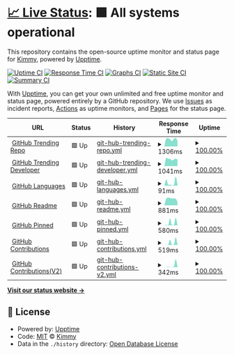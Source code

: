 # [📈 Live Status](https://uptime.upcwangying.com): <!--live status--> **🟩 All systems operational**

This repository contains the open-source uptime monitor and status page for [Kimmy](https://uptime.upcwangying.com), powered by [Upptime](https://github.com/upptime/upptime).

[![Uptime CI](https://github.com/realkimmy/uptime/workflows/Uptime%20CI/badge.svg)](https://github.com/realkimmy/uptime/actions?query=workflow%3A%22Uptime+CI%22)
[![Response Time CI](https://github.com/realkimmy/uptime/workflows/Response%20Time%20CI/badge.svg)](https://github.com/realkimmy/uptime/actions?query=workflow%3A%22Response+Time+CI%22)
[![Graphs CI](https://github.com/realkimmy/uptime/workflows/Graphs%20CI/badge.svg)](https://github.com/realkimmy/uptime/actions?query=workflow%3A%22Graphs+CI%22)
[![Static Site CI](https://github.com/realkimmy/uptime/workflows/Static%20Site%20CI/badge.svg)](https://github.com/realkimmy/uptime/actions?query=workflow%3A%22Static+Site+CI%22)
[![Summary CI](https://github.com/realkimmy/uptime/workflows/Summary%20CI/badge.svg)](https://github.com/realkimmy/uptime/actions?query=workflow%3A%22Summary+CI%22)

With [Upptime](https://upptime.js.org), you can get your own unlimited and free uptime monitor and status page, powered entirely by a GitHub repository. We use [Issues](https://github.com/realkimmy/uptime/issues) as incident reports, [Actions](https://github.com/realkimmy/uptime/actions) as uptime monitors, and [Pages](https://uptime.upcwangying.com) for the status page.

<!--start: status pages-->
<!-- This summary is generated by Upptime (https://github.com/upptime/upptime) -->
<!-- Do not edit this manually, your changes will be overwritten -->
<!-- prettier-ignore -->
| URL | Status | History | Response Time | Uptime |
| --- | ------ | ------- | ------------- | ------ |
| <img alt="" src="https://favicons.githubusercontent.com/api.gitterapp.com" height="13"> [GitHub Trending Repo](https://api.gitterapp.com/repositories) | 🟩 Up | [git-hub-trending-repo.yml](https://github.com/realkimmy/uptime/commits/HEAD/history/git-hub-trending-repo.yml) | <details><summary><img alt="Response time graph" src="./graphs/git-hub-trending-repo/response-time-week.png" height="20"> 1306ms</summary><br><a href="https://uptime.upcwangying.com/history/git-hub-trending-repo"><img alt="Response time 1343" src="https://img.shields.io/endpoint?url=https%3A%2F%2Fraw.githubusercontent.com%2Frealkimmy%2Fuptime%2FHEAD%2Fapi%2Fgit-hub-trending-repo%2Fresponse-time.json"></a><br><a href="https://uptime.upcwangying.com/history/git-hub-trending-repo"><img alt="24-hour response time 1486" src="https://img.shields.io/endpoint?url=https%3A%2F%2Fraw.githubusercontent.com%2Frealkimmy%2Fuptime%2FHEAD%2Fapi%2Fgit-hub-trending-repo%2Fresponse-time-day.json"></a><br><a href="https://uptime.upcwangying.com/history/git-hub-trending-repo"><img alt="7-day response time 1306" src="https://img.shields.io/endpoint?url=https%3A%2F%2Fraw.githubusercontent.com%2Frealkimmy%2Fuptime%2FHEAD%2Fapi%2Fgit-hub-trending-repo%2Fresponse-time-week.json"></a><br><a href="https://uptime.upcwangying.com/history/git-hub-trending-repo"><img alt="30-day response time 1343" src="https://img.shields.io/endpoint?url=https%3A%2F%2Fraw.githubusercontent.com%2Frealkimmy%2Fuptime%2FHEAD%2Fapi%2Fgit-hub-trending-repo%2Fresponse-time-month.json"></a><br><a href="https://uptime.upcwangying.com/history/git-hub-trending-repo"><img alt="1-year response time 1343" src="https://img.shields.io/endpoint?url=https%3A%2F%2Fraw.githubusercontent.com%2Frealkimmy%2Fuptime%2FHEAD%2Fapi%2Fgit-hub-trending-repo%2Fresponse-time-year.json"></a></details> | <details><summary><a href="https://uptime.upcwangying.com/history/git-hub-trending-repo">100.00%</a></summary><a href="https://uptime.upcwangying.com/history/git-hub-trending-repo"><img alt="All-time uptime 100.00%" src="https://img.shields.io/endpoint?url=https%3A%2F%2Fraw.githubusercontent.com%2Frealkimmy%2Fuptime%2FHEAD%2Fapi%2Fgit-hub-trending-repo%2Fuptime.json"></a><br><a href="https://uptime.upcwangying.com/history/git-hub-trending-repo"><img alt="24-hour uptime 100.00%" src="https://img.shields.io/endpoint?url=https%3A%2F%2Fraw.githubusercontent.com%2Frealkimmy%2Fuptime%2FHEAD%2Fapi%2Fgit-hub-trending-repo%2Fuptime-day.json"></a><br><a href="https://uptime.upcwangying.com/history/git-hub-trending-repo"><img alt="7-day uptime 100.00%" src="https://img.shields.io/endpoint?url=https%3A%2F%2Fraw.githubusercontent.com%2Frealkimmy%2Fuptime%2FHEAD%2Fapi%2Fgit-hub-trending-repo%2Fuptime-week.json"></a><br><a href="https://uptime.upcwangying.com/history/git-hub-trending-repo"><img alt="30-day uptime 100.00%" src="https://img.shields.io/endpoint?url=https%3A%2F%2Fraw.githubusercontent.com%2Frealkimmy%2Fuptime%2FHEAD%2Fapi%2Fgit-hub-trending-repo%2Fuptime-month.json"></a><br><a href="https://uptime.upcwangying.com/history/git-hub-trending-repo"><img alt="1-year uptime 100.00%" src="https://img.shields.io/endpoint?url=https%3A%2F%2Fraw.githubusercontent.com%2Frealkimmy%2Fuptime%2FHEAD%2Fapi%2Fgit-hub-trending-repo%2Fuptime-year.json"></a></details>
| <img alt="" src="https://favicons.githubusercontent.com/api.gitterapp.com" height="13"> [GitHub Trending Developer](https://api.gitterapp.com/developers) | 🟩 Up | [git-hub-trending-developer.yml](https://github.com/realkimmy/uptime/commits/HEAD/history/git-hub-trending-developer.yml) | <details><summary><img alt="Response time graph" src="./graphs/git-hub-trending-developer/response-time-week.png" height="20"> 1041ms</summary><br><a href="https://uptime.upcwangying.com/history/git-hub-trending-developer"><img alt="Response time 1181" src="https://img.shields.io/endpoint?url=https%3A%2F%2Fraw.githubusercontent.com%2Frealkimmy%2Fuptime%2FHEAD%2Fapi%2Fgit-hub-trending-developer%2Fresponse-time.json"></a><br><a href="https://uptime.upcwangying.com/history/git-hub-trending-developer"><img alt="24-hour response time 915" src="https://img.shields.io/endpoint?url=https%3A%2F%2Fraw.githubusercontent.com%2Frealkimmy%2Fuptime%2FHEAD%2Fapi%2Fgit-hub-trending-developer%2Fresponse-time-day.json"></a><br><a href="https://uptime.upcwangying.com/history/git-hub-trending-developer"><img alt="7-day response time 1041" src="https://img.shields.io/endpoint?url=https%3A%2F%2Fraw.githubusercontent.com%2Frealkimmy%2Fuptime%2FHEAD%2Fapi%2Fgit-hub-trending-developer%2Fresponse-time-week.json"></a><br><a href="https://uptime.upcwangying.com/history/git-hub-trending-developer"><img alt="30-day response time 1181" src="https://img.shields.io/endpoint?url=https%3A%2F%2Fraw.githubusercontent.com%2Frealkimmy%2Fuptime%2FHEAD%2Fapi%2Fgit-hub-trending-developer%2Fresponse-time-month.json"></a><br><a href="https://uptime.upcwangying.com/history/git-hub-trending-developer"><img alt="1-year response time 1181" src="https://img.shields.io/endpoint?url=https%3A%2F%2Fraw.githubusercontent.com%2Frealkimmy%2Fuptime%2FHEAD%2Fapi%2Fgit-hub-trending-developer%2Fresponse-time-year.json"></a></details> | <details><summary><a href="https://uptime.upcwangying.com/history/git-hub-trending-developer">100.00%</a></summary><a href="https://uptime.upcwangying.com/history/git-hub-trending-developer"><img alt="All-time uptime 100.00%" src="https://img.shields.io/endpoint?url=https%3A%2F%2Fraw.githubusercontent.com%2Frealkimmy%2Fuptime%2FHEAD%2Fapi%2Fgit-hub-trending-developer%2Fuptime.json"></a><br><a href="https://uptime.upcwangying.com/history/git-hub-trending-developer"><img alt="24-hour uptime 100.00%" src="https://img.shields.io/endpoint?url=https%3A%2F%2Fraw.githubusercontent.com%2Frealkimmy%2Fuptime%2FHEAD%2Fapi%2Fgit-hub-trending-developer%2Fuptime-day.json"></a><br><a href="https://uptime.upcwangying.com/history/git-hub-trending-developer"><img alt="7-day uptime 100.00%" src="https://img.shields.io/endpoint?url=https%3A%2F%2Fraw.githubusercontent.com%2Frealkimmy%2Fuptime%2FHEAD%2Fapi%2Fgit-hub-trending-developer%2Fuptime-week.json"></a><br><a href="https://uptime.upcwangying.com/history/git-hub-trending-developer"><img alt="30-day uptime 100.00%" src="https://img.shields.io/endpoint?url=https%3A%2F%2Fraw.githubusercontent.com%2Frealkimmy%2Fuptime%2FHEAD%2Fapi%2Fgit-hub-trending-developer%2Fuptime-month.json"></a><br><a href="https://uptime.upcwangying.com/history/git-hub-trending-developer"><img alt="1-year uptime 100.00%" src="https://img.shields.io/endpoint?url=https%3A%2F%2Fraw.githubusercontent.com%2Frealkimmy%2Fuptime%2FHEAD%2Fapi%2Fgit-hub-trending-developer%2Fuptime-year.json"></a></details>
| <img alt="" src="https://favicons.githubusercontent.com/api.gitterapp.com" height="13"> [GitHub Languages](https://api.gitterapp.com/languages) | 🟩 Up | [git-hub-languages.yml](https://github.com/realkimmy/uptime/commits/HEAD/history/git-hub-languages.yml) | <details><summary><img alt="Response time graph" src="./graphs/git-hub-languages/response-time-week.png" height="20"> 91ms</summary><br><a href="https://uptime.upcwangying.com/history/git-hub-languages"><img alt="Response time 145" src="https://img.shields.io/endpoint?url=https%3A%2F%2Fraw.githubusercontent.com%2Frealkimmy%2Fuptime%2FHEAD%2Fapi%2Fgit-hub-languages%2Fresponse-time.json"></a><br><a href="https://uptime.upcwangying.com/history/git-hub-languages"><img alt="24-hour response time 13" src="https://img.shields.io/endpoint?url=https%3A%2F%2Fraw.githubusercontent.com%2Frealkimmy%2Fuptime%2FHEAD%2Fapi%2Fgit-hub-languages%2Fresponse-time-day.json"></a><br><a href="https://uptime.upcwangying.com/history/git-hub-languages"><img alt="7-day response time 91" src="https://img.shields.io/endpoint?url=https%3A%2F%2Fraw.githubusercontent.com%2Frealkimmy%2Fuptime%2FHEAD%2Fapi%2Fgit-hub-languages%2Fresponse-time-week.json"></a><br><a href="https://uptime.upcwangying.com/history/git-hub-languages"><img alt="30-day response time 145" src="https://img.shields.io/endpoint?url=https%3A%2F%2Fraw.githubusercontent.com%2Frealkimmy%2Fuptime%2FHEAD%2Fapi%2Fgit-hub-languages%2Fresponse-time-month.json"></a><br><a href="https://uptime.upcwangying.com/history/git-hub-languages"><img alt="1-year response time 145" src="https://img.shields.io/endpoint?url=https%3A%2F%2Fraw.githubusercontent.com%2Frealkimmy%2Fuptime%2FHEAD%2Fapi%2Fgit-hub-languages%2Fresponse-time-year.json"></a></details> | <details><summary><a href="https://uptime.upcwangying.com/history/git-hub-languages">100.00%</a></summary><a href="https://uptime.upcwangying.com/history/git-hub-languages"><img alt="All-time uptime 100.00%" src="https://img.shields.io/endpoint?url=https%3A%2F%2Fraw.githubusercontent.com%2Frealkimmy%2Fuptime%2FHEAD%2Fapi%2Fgit-hub-languages%2Fuptime.json"></a><br><a href="https://uptime.upcwangying.com/history/git-hub-languages"><img alt="24-hour uptime 100.00%" src="https://img.shields.io/endpoint?url=https%3A%2F%2Fraw.githubusercontent.com%2Frealkimmy%2Fuptime%2FHEAD%2Fapi%2Fgit-hub-languages%2Fuptime-day.json"></a><br><a href="https://uptime.upcwangying.com/history/git-hub-languages"><img alt="7-day uptime 100.00%" src="https://img.shields.io/endpoint?url=https%3A%2F%2Fraw.githubusercontent.com%2Frealkimmy%2Fuptime%2FHEAD%2Fapi%2Fgit-hub-languages%2Fuptime-week.json"></a><br><a href="https://uptime.upcwangying.com/history/git-hub-languages"><img alt="30-day uptime 100.00%" src="https://img.shields.io/endpoint?url=https%3A%2F%2Fraw.githubusercontent.com%2Frealkimmy%2Fuptime%2FHEAD%2Fapi%2Fgit-hub-languages%2Fuptime-month.json"></a><br><a href="https://uptime.upcwangying.com/history/git-hub-languages"><img alt="1-year uptime 100.00%" src="https://img.shields.io/endpoint?url=https%3A%2F%2Fraw.githubusercontent.com%2Frealkimmy%2Fuptime%2FHEAD%2Fapi%2Fgit-hub-languages%2Fuptime-year.json"></a></details>
| <img alt="" src="https://favicons.githubusercontent.com/github.gitterapp.com" height="13"> [GitHub Readme](https://github.gitterapp.com/api/readme?owner=realkimmy&repo=realkimmy) | 🟩 Up | [git-hub-readme.yml](https://github.com/realkimmy/uptime/commits/HEAD/history/git-hub-readme.yml) | <details><summary><img alt="Response time graph" src="./graphs/git-hub-readme/response-time-week.png" height="20"> 881ms</summary><br><a href="https://uptime.upcwangying.com/history/git-hub-readme"><img alt="Response time 931" src="https://img.shields.io/endpoint?url=https%3A%2F%2Fraw.githubusercontent.com%2Frealkimmy%2Fuptime%2FHEAD%2Fapi%2Fgit-hub-readme%2Fresponse-time.json"></a><br><a href="https://uptime.upcwangying.com/history/git-hub-readme"><img alt="24-hour response time 930" src="https://img.shields.io/endpoint?url=https%3A%2F%2Fraw.githubusercontent.com%2Frealkimmy%2Fuptime%2FHEAD%2Fapi%2Fgit-hub-readme%2Fresponse-time-day.json"></a><br><a href="https://uptime.upcwangying.com/history/git-hub-readme"><img alt="7-day response time 881" src="https://img.shields.io/endpoint?url=https%3A%2F%2Fraw.githubusercontent.com%2Frealkimmy%2Fuptime%2FHEAD%2Fapi%2Fgit-hub-readme%2Fresponse-time-week.json"></a><br><a href="https://uptime.upcwangying.com/history/git-hub-readme"><img alt="30-day response time 931" src="https://img.shields.io/endpoint?url=https%3A%2F%2Fraw.githubusercontent.com%2Frealkimmy%2Fuptime%2FHEAD%2Fapi%2Fgit-hub-readme%2Fresponse-time-month.json"></a><br><a href="https://uptime.upcwangying.com/history/git-hub-readme"><img alt="1-year response time 931" src="https://img.shields.io/endpoint?url=https%3A%2F%2Fraw.githubusercontent.com%2Frealkimmy%2Fuptime%2FHEAD%2Fapi%2Fgit-hub-readme%2Fresponse-time-year.json"></a></details> | <details><summary><a href="https://uptime.upcwangying.com/history/git-hub-readme">100.00%</a></summary><a href="https://uptime.upcwangying.com/history/git-hub-readme"><img alt="All-time uptime 100.00%" src="https://img.shields.io/endpoint?url=https%3A%2F%2Fraw.githubusercontent.com%2Frealkimmy%2Fuptime%2FHEAD%2Fapi%2Fgit-hub-readme%2Fuptime.json"></a><br><a href="https://uptime.upcwangying.com/history/git-hub-readme"><img alt="24-hour uptime 100.00%" src="https://img.shields.io/endpoint?url=https%3A%2F%2Fraw.githubusercontent.com%2Frealkimmy%2Fuptime%2FHEAD%2Fapi%2Fgit-hub-readme%2Fuptime-day.json"></a><br><a href="https://uptime.upcwangying.com/history/git-hub-readme"><img alt="7-day uptime 100.00%" src="https://img.shields.io/endpoint?url=https%3A%2F%2Fraw.githubusercontent.com%2Frealkimmy%2Fuptime%2FHEAD%2Fapi%2Fgit-hub-readme%2Fuptime-week.json"></a><br><a href="https://uptime.upcwangying.com/history/git-hub-readme"><img alt="30-day uptime 100.00%" src="https://img.shields.io/endpoint?url=https%3A%2F%2Fraw.githubusercontent.com%2Frealkimmy%2Fuptime%2FHEAD%2Fapi%2Fgit-hub-readme%2Fuptime-month.json"></a><br><a href="https://uptime.upcwangying.com/history/git-hub-readme"><img alt="1-year uptime 100.00%" src="https://img.shields.io/endpoint?url=https%3A%2F%2Fraw.githubusercontent.com%2Frealkimmy%2Fuptime%2FHEAD%2Fapi%2Fgit-hub-readme%2Fuptime-year.json"></a></details>
| <img alt="" src="https://favicons.githubusercontent.com/github.gitterapp.com" height="13"> [GitHub Pinned](https://github.gitterapp.com/api/pinned?username=realkimmy) | 🟩 Up | [git-hub-pinned.yml](https://github.com/realkimmy/uptime/commits/HEAD/history/git-hub-pinned.yml) | <details><summary><img alt="Response time graph" src="./graphs/git-hub-pinned/response-time-week.png" height="20"> 580ms</summary><br><a href="https://uptime.upcwangying.com/history/git-hub-pinned"><img alt="Response time 569" src="https://img.shields.io/endpoint?url=https%3A%2F%2Fraw.githubusercontent.com%2Frealkimmy%2Fuptime%2FHEAD%2Fapi%2Fgit-hub-pinned%2Fresponse-time.json"></a><br><a href="https://uptime.upcwangying.com/history/git-hub-pinned"><img alt="24-hour response time 13" src="https://img.shields.io/endpoint?url=https%3A%2F%2Fraw.githubusercontent.com%2Frealkimmy%2Fuptime%2FHEAD%2Fapi%2Fgit-hub-pinned%2Fresponse-time-day.json"></a><br><a href="https://uptime.upcwangying.com/history/git-hub-pinned"><img alt="7-day response time 580" src="https://img.shields.io/endpoint?url=https%3A%2F%2Fraw.githubusercontent.com%2Frealkimmy%2Fuptime%2FHEAD%2Fapi%2Fgit-hub-pinned%2Fresponse-time-week.json"></a><br><a href="https://uptime.upcwangying.com/history/git-hub-pinned"><img alt="30-day response time 569" src="https://img.shields.io/endpoint?url=https%3A%2F%2Fraw.githubusercontent.com%2Frealkimmy%2Fuptime%2FHEAD%2Fapi%2Fgit-hub-pinned%2Fresponse-time-month.json"></a><br><a href="https://uptime.upcwangying.com/history/git-hub-pinned"><img alt="1-year response time 569" src="https://img.shields.io/endpoint?url=https%3A%2F%2Fraw.githubusercontent.com%2Frealkimmy%2Fuptime%2FHEAD%2Fapi%2Fgit-hub-pinned%2Fresponse-time-year.json"></a></details> | <details><summary><a href="https://uptime.upcwangying.com/history/git-hub-pinned">100.00%</a></summary><a href="https://uptime.upcwangying.com/history/git-hub-pinned"><img alt="All-time uptime 100.00%" src="https://img.shields.io/endpoint?url=https%3A%2F%2Fraw.githubusercontent.com%2Frealkimmy%2Fuptime%2FHEAD%2Fapi%2Fgit-hub-pinned%2Fuptime.json"></a><br><a href="https://uptime.upcwangying.com/history/git-hub-pinned"><img alt="24-hour uptime 100.00%" src="https://img.shields.io/endpoint?url=https%3A%2F%2Fraw.githubusercontent.com%2Frealkimmy%2Fuptime%2FHEAD%2Fapi%2Fgit-hub-pinned%2Fuptime-day.json"></a><br><a href="https://uptime.upcwangying.com/history/git-hub-pinned"><img alt="7-day uptime 100.00%" src="https://img.shields.io/endpoint?url=https%3A%2F%2Fraw.githubusercontent.com%2Frealkimmy%2Fuptime%2FHEAD%2Fapi%2Fgit-hub-pinned%2Fuptime-week.json"></a><br><a href="https://uptime.upcwangying.com/history/git-hub-pinned"><img alt="30-day uptime 100.00%" src="https://img.shields.io/endpoint?url=https%3A%2F%2Fraw.githubusercontent.com%2Frealkimmy%2Fuptime%2FHEAD%2Fapi%2Fgit-hub-pinned%2Fuptime-month.json"></a><br><a href="https://uptime.upcwangying.com/history/git-hub-pinned"><img alt="1-year uptime 100.00%" src="https://img.shields.io/endpoint?url=https%3A%2F%2Fraw.githubusercontent.com%2Frealkimmy%2Fuptime%2FHEAD%2Fapi%2Fgit-hub-pinned%2Fuptime-year.json"></a></details>
| <img alt="" src="https://favicons.githubusercontent.com/github.gitterapp.com" height="13"> [GitHub Contributions](https://github.gitterapp.com/api/contributions?username=realkimmy&from=2021-01-01&to=2021-12-31) | 🟩 Up | [git-hub-contributions.yml](https://github.com/realkimmy/uptime/commits/HEAD/history/git-hub-contributions.yml) | <details><summary><img alt="Response time graph" src="./graphs/git-hub-contributions/response-time-week.png" height="20"> 519ms</summary><br><a href="https://uptime.upcwangying.com/history/git-hub-contributions"><img alt="Response time 556" src="https://img.shields.io/endpoint?url=https%3A%2F%2Fraw.githubusercontent.com%2Frealkimmy%2Fuptime%2FHEAD%2Fapi%2Fgit-hub-contributions%2Fresponse-time.json"></a><br><a href="https://uptime.upcwangying.com/history/git-hub-contributions"><img alt="24-hour response time 17" src="https://img.shields.io/endpoint?url=https%3A%2F%2Fraw.githubusercontent.com%2Frealkimmy%2Fuptime%2FHEAD%2Fapi%2Fgit-hub-contributions%2Fresponse-time-day.json"></a><br><a href="https://uptime.upcwangying.com/history/git-hub-contributions"><img alt="7-day response time 519" src="https://img.shields.io/endpoint?url=https%3A%2F%2Fraw.githubusercontent.com%2Frealkimmy%2Fuptime%2FHEAD%2Fapi%2Fgit-hub-contributions%2Fresponse-time-week.json"></a><br><a href="https://uptime.upcwangying.com/history/git-hub-contributions"><img alt="30-day response time 556" src="https://img.shields.io/endpoint?url=https%3A%2F%2Fraw.githubusercontent.com%2Frealkimmy%2Fuptime%2FHEAD%2Fapi%2Fgit-hub-contributions%2Fresponse-time-month.json"></a><br><a href="https://uptime.upcwangying.com/history/git-hub-contributions"><img alt="1-year response time 556" src="https://img.shields.io/endpoint?url=https%3A%2F%2Fraw.githubusercontent.com%2Frealkimmy%2Fuptime%2FHEAD%2Fapi%2Fgit-hub-contributions%2Fresponse-time-year.json"></a></details> | <details><summary><a href="https://uptime.upcwangying.com/history/git-hub-contributions">100.00%</a></summary><a href="https://uptime.upcwangying.com/history/git-hub-contributions"><img alt="All-time uptime 100.00%" src="https://img.shields.io/endpoint?url=https%3A%2F%2Fraw.githubusercontent.com%2Frealkimmy%2Fuptime%2FHEAD%2Fapi%2Fgit-hub-contributions%2Fuptime.json"></a><br><a href="https://uptime.upcwangying.com/history/git-hub-contributions"><img alt="24-hour uptime 100.00%" src="https://img.shields.io/endpoint?url=https%3A%2F%2Fraw.githubusercontent.com%2Frealkimmy%2Fuptime%2FHEAD%2Fapi%2Fgit-hub-contributions%2Fuptime-day.json"></a><br><a href="https://uptime.upcwangying.com/history/git-hub-contributions"><img alt="7-day uptime 100.00%" src="https://img.shields.io/endpoint?url=https%3A%2F%2Fraw.githubusercontent.com%2Frealkimmy%2Fuptime%2FHEAD%2Fapi%2Fgit-hub-contributions%2Fuptime-week.json"></a><br><a href="https://uptime.upcwangying.com/history/git-hub-contributions"><img alt="30-day uptime 100.00%" src="https://img.shields.io/endpoint?url=https%3A%2F%2Fraw.githubusercontent.com%2Frealkimmy%2Fuptime%2FHEAD%2Fapi%2Fgit-hub-contributions%2Fuptime-month.json"></a><br><a href="https://uptime.upcwangying.com/history/git-hub-contributions"><img alt="1-year uptime 100.00%" src="https://img.shields.io/endpoint?url=https%3A%2F%2Fraw.githubusercontent.com%2Frealkimmy%2Fuptime%2FHEAD%2Fapi%2Fgit-hub-contributions%2Fuptime-year.json"></a></details>
| <img alt="" src="https://favicons.githubusercontent.com/github.gitterapp.com" height="13"> [GitHub Contributions(V2)](https://github.gitterapp.com/api/v2/contributions?username=realkimmy&from=2021-01-01&to=2021-12-31) | 🟩 Up | [git-hub-contributions-v2.yml](https://github.com/realkimmy/uptime/commits/HEAD/history/git-hub-contributions-v2.yml) | <details><summary><img alt="Response time graph" src="./graphs/git-hub-contributions-v2/response-time-week.png" height="20"> 342ms</summary><br><a href="https://uptime.upcwangying.com/history/git-hub-contributions-v2"><img alt="Response time 336" src="https://img.shields.io/endpoint?url=https%3A%2F%2Fraw.githubusercontent.com%2Frealkimmy%2Fuptime%2FHEAD%2Fapi%2Fgit-hub-contributions-v2%2Fresponse-time.json"></a><br><a href="https://uptime.upcwangying.com/history/git-hub-contributions-v2"><img alt="24-hour response time 31" src="https://img.shields.io/endpoint?url=https%3A%2F%2Fraw.githubusercontent.com%2Frealkimmy%2Fuptime%2FHEAD%2Fapi%2Fgit-hub-contributions-v2%2Fresponse-time-day.json"></a><br><a href="https://uptime.upcwangying.com/history/git-hub-contributions-v2"><img alt="7-day response time 342" src="https://img.shields.io/endpoint?url=https%3A%2F%2Fraw.githubusercontent.com%2Frealkimmy%2Fuptime%2FHEAD%2Fapi%2Fgit-hub-contributions-v2%2Fresponse-time-week.json"></a><br><a href="https://uptime.upcwangying.com/history/git-hub-contributions-v2"><img alt="30-day response time 336" src="https://img.shields.io/endpoint?url=https%3A%2F%2Fraw.githubusercontent.com%2Frealkimmy%2Fuptime%2FHEAD%2Fapi%2Fgit-hub-contributions-v2%2Fresponse-time-month.json"></a><br><a href="https://uptime.upcwangying.com/history/git-hub-contributions-v2"><img alt="1-year response time 336" src="https://img.shields.io/endpoint?url=https%3A%2F%2Fraw.githubusercontent.com%2Frealkimmy%2Fuptime%2FHEAD%2Fapi%2Fgit-hub-contributions-v2%2Fresponse-time-year.json"></a></details> | <details><summary><a href="https://uptime.upcwangying.com/history/git-hub-contributions-v2">100.00%</a></summary><a href="https://uptime.upcwangying.com/history/git-hub-contributions-v2"><img alt="All-time uptime 100.00%" src="https://img.shields.io/endpoint?url=https%3A%2F%2Fraw.githubusercontent.com%2Frealkimmy%2Fuptime%2FHEAD%2Fapi%2Fgit-hub-contributions-v2%2Fuptime.json"></a><br><a href="https://uptime.upcwangying.com/history/git-hub-contributions-v2"><img alt="24-hour uptime 100.00%" src="https://img.shields.io/endpoint?url=https%3A%2F%2Fraw.githubusercontent.com%2Frealkimmy%2Fuptime%2FHEAD%2Fapi%2Fgit-hub-contributions-v2%2Fuptime-day.json"></a><br><a href="https://uptime.upcwangying.com/history/git-hub-contributions-v2"><img alt="7-day uptime 100.00%" src="https://img.shields.io/endpoint?url=https%3A%2F%2Fraw.githubusercontent.com%2Frealkimmy%2Fuptime%2FHEAD%2Fapi%2Fgit-hub-contributions-v2%2Fuptime-week.json"></a><br><a href="https://uptime.upcwangying.com/history/git-hub-contributions-v2"><img alt="30-day uptime 100.00%" src="https://img.shields.io/endpoint?url=https%3A%2F%2Fraw.githubusercontent.com%2Frealkimmy%2Fuptime%2FHEAD%2Fapi%2Fgit-hub-contributions-v2%2Fuptime-month.json"></a><br><a href="https://uptime.upcwangying.com/history/git-hub-contributions-v2"><img alt="1-year uptime 100.00%" src="https://img.shields.io/endpoint?url=https%3A%2F%2Fraw.githubusercontent.com%2Frealkimmy%2Fuptime%2FHEAD%2Fapi%2Fgit-hub-contributions-v2%2Fuptime-year.json"></a></details>

<!--end: status pages-->

[**Visit our status website →**](https://uptime.upcwangying.com)

## 📄 License

- Powered by: [Upptime](https://github.com/upptime/upptime)
- Code: [MIT](./LICENSE) © [Kimmy](https://uptime.upcwangying.com)
- Data in the `./history` directory: [Open Database License](https://opendatacommons.org/licenses/odbl/1-0/)
